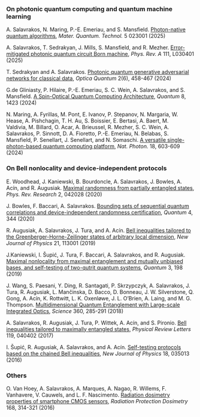 ### On photonic quantum computing and quantum machine learning

A. Salavrakos, N. Maring, P.-E. Emeriau, and S. Mansfield. [Photon-native quantum algorithms](https://iopscience.iop.org/article/10.1088/2633-4356/adc531), *Mater. Quantum. Technol.* 5 023001 (2025)

A. Salavrakos, T. Sedrakyan, J. Mills, S. Mansfield, and R. Mezher. [Error-mitigated photonic quantum circuit Born machine](https://journals.aps.org/pra/abstract/10.1103/PhysRevA.111.L030401), *Phys. Rev. A* 111, L030401 (2025)

T. Sedrakyan and A. Salavrakos. [Photonic quantum generative adversarial networks for classical data](https://doi.org/10.1364/OPTICAQ.530346), *Optica Quantum* 2(6), 458-467 (2024)

G.de Gliniasty, P. Hilaire, P.-E. Emeriau, S. C. Wein, A. Salavrakos, and S. Mansfield. [A Spin-Optical Quantum Computing Architecture](https://quantum-journal.org/papers/q-2024-07-24-1423/), *Quantum* 8, 1423 (2024)

N. Maring, A. Fyrillas, M. Pont, E. Ivanov, P. Stepanov, N. Margaria, W. Hease, A. Pishchagin, T. H. Au, S. Boissier, E. Bertasi, A. Baert, M. Valdivia, M. Billard, O. Acar, A. Brieussel, R. Mezher, S. C. Wein, A. Salavrakos, P. Sinnott, D. A. Fioretto, P.-E. Emeriau, N. Belabas, S. Mansfield, P. Senellart, J. Senellart, and N. Somaschi. [A versatile single-photon-based quantum computing platform](https://www.nature.com/articles/s41566-024-01403-4), *Nat. Photon.* 18, 603-609 (2024)


### On Bell nonlocality and device-independent protocols

E. Woodhead, J. Kaniewski, B. Bourdoncle, A. Salavrakos, J. Bowles, A. Acín, and R. Augusiak. [Maximal randomness from partially entangled states](https://journals.aps.org/prresearch/abstract/10.1103/PhysRevResearch.2.042028), *Phys. Rev. Research* 2, 042028 (2020)

J. Bowles, F. Baccari, A. Salavrakos. [Bounding sets of sequential quantum correlations and device-independent randomness certification](https://quantum-journal.org/papers/q-2020-10-19-344/), *Quantum* 4, 344 (2020)

R. Augusiak, A. Salavrakos, J. Tura, and A. Acín. [Bell inequalities tailored to the Greenberger-Horne-Zeilinger states of arbitrary local dimension](https://iopscience.iop.org/article/10.1088/1367-2630/ab4d9f), *New Journal of Physics* 21, 113001 (2019)

J.Kaniewski, I. Šupić, J. Tura, F. Baccari, A. Salavrakos, and R. Augusiak. [Maximal nonlocality from maximal entanglement and mutually unbiased bases, and self-testing of two-qutrit quantum systems](https://quantum-journal.org/papers/q-2019-10-24-198/), *Quantum* 3, 198 (2019)

J. Wang, S. Paesani, Y. Ding, R. Santagati, P. Skrzypczyk, A. Salavrakos, J. Tura, R. Augusiak, L. Mančinska, D. Bacco, D. Bonneau, J. W. Silverstone, Q. Gong, A. Acín, K. Rottwitt, L. K. Oxenløwe, J. L. O’Brien, A. Laing, and M. G. Thompson. [Multidimensional Quantum Entanglement with Large-scale Integrated Optics](https://www.science.org/doi/10.1126/science.aar7053), *Science* 360, 285-291 (2018)

A. Salavrakos, R. Augusiak, J. Tura, P. Wittek, A. Acín, and S. Pironio. [Bell inequalities tailored to maximally entangled states](https://journals.aps.org/prl/abstract/10.1103/PhysRevLett.119.040402), *Physical Review Letters* 119, 040402 (2017)

I. Šupić, R. Augusiak, A. Salavrakos, and A. Acín. [Self-testing protocols based on the chained Bell inequalities](https://iopscience.iop.org/article/10.1088/1367-2630/18/3/035013), *New Journal of Physics* 18, 035013 (2016)


### Others

O. Van Hoey, A. Salavrakos, A. Marques, A. Nagao, R. Willems, F. Vanhavere, V. Cauwels, and L.  F. Nascimento. [Radiation dosimetry properties of smartphone CMOS sensors](https://doi.org/10.1093/rpd/ncv352), *Radiation Protection Dosimetry* 168, 314-321 (2016)

